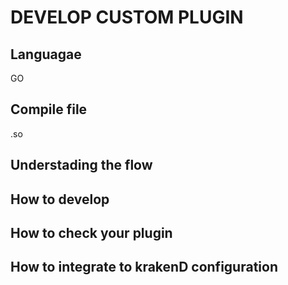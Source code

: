 # DEVELOP CUSTOM PLUGIN
## Languagae
GO

## Compile file
.so

## Understading the flow

## How to develop

## How to check your plugin

## How to integrate to krakenD configuration
